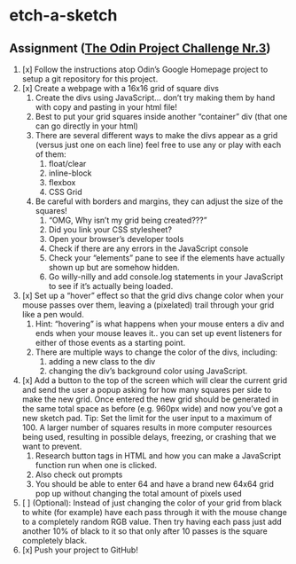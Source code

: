 # etch-a-sketch

## Assignment ([The Odin Project Challenge Nr.3](https://www.theodinproject.com/courses/foundations/lessons/etch-a-sketch-project))
1. [x] Follow the instructions atop Odin’s Google Homepage project to setup a git repository for this project.
1. [x] Create a webpage with a 16x16 grid of square divs
    1. Create the divs using JavaScript… don’t try making them by hand with copy and pasting in your html file!
    1. Best to put your grid squares inside another “container” div (that one can go directly in your html)
    1. There are several different ways to make the divs appear as a grid (versus just one on each line) feel free to use any or play with each of them:
        1. float/clear
        1. inline-block
        1. flexbox
        1. CSS Grid
    1. Be careful with borders and margins, they can adjust the size of the squares!
        1. “OMG, Why isn’t my grid being created???”
        1. Did you link your CSS stylesheet?
        1. Open your browser’s developer tools
        1. Check if there are any errors in the JavaScript console
        1. Check your “elements” pane to see if the elements have actually shown up but are somehow hidden.
        1. Go willy-nilly and add console.log statements in your JavaScript to see if it’s actually being loaded.
1. [x] Set up a “hover” effect so that the grid divs change color when your mouse passes over them, leaving a (pixelated) trail through your grid like a pen would.
    1. Hint: “hovering” is what happens when your mouse enters a div and ends when your mouse leaves it.. you can set up event listeners for either of those events as a starting point.
    1. There are multiple ways to change the color of the divs, including:
        1. adding a new class to the div
        1. changing the div’s background color using JavaScript.
1. [x] Add a button to the top of the screen which will clear the current grid and send the user a popup asking for how many squares per side to make the new grid. Once entered the new grid should be generated in the same total space as before (e.g. 960px wide) and now you’ve got a new sketch pad. Tip: Set the limit for the user input to a maximum of 100. A larger number of squares results in more computer resources being used, resulting in possible delays, freezing, or crashing that we want to prevent.
    1. Research button tags in HTML and how you can make a JavaScript function run when one is clicked.
    1. Also check out prompts
    1. You should be able to enter 64 and have a brand new 64x64 grid pop up without changing the total amount of pixels used
1. [ ] (Optional): Instead of just changing the color of your grid from black to white (for example) have each pass through it with the mouse change to a completely random RGB value. Then try having each pass just add another 10% of black to it so that only after 10 passes is the square completely black.
1. [x] Push your project to GitHub!